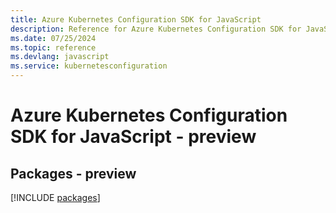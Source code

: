 ```yaml
---
title: Azure Kubernetes Configuration SDK for JavaScript
description: Reference for Azure Kubernetes Configuration SDK for JavaScript
ms.date: 07/25/2024
ms.topic: reference
ms.devlang: javascript
ms.service: kubernetesconfiguration
---
```

# Azure Kubernetes Configuration SDK for JavaScript - preview
## Packages - preview
[!INCLUDE [packages](kubernetes-configuration-index.md)]